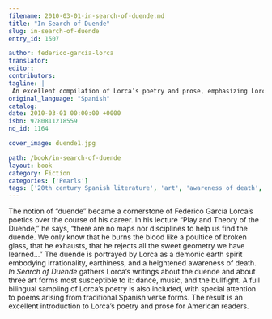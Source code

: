```yaml
---
filename: 2010-03-01-in-search-of-duende.md
title: "In Search of Duende"
slug: in-search-of-duende
entry_id: 1507

author: federico-garcia-lorca
translator: 
editor: 
contributors: 
tagline: |
 An excellent compilation of Lorca’s poetry and prose, emphasizing Lorca’s notion of the duende, the “earth spirit of irrationality and death.”
original_language: "Spanish"
catalog: 
date: 2010-03-01 00:00:00 +0000 
isbn: 9780811218559
nd_id: 1164

cover_image: duende1.jpg

path: /book/in-search-of-duende
layout: book
category: Fiction
categories: ['Pearls']
tags: ['20th century Spanish literature', 'art', 'awareness of death', 'bullfight', 'dance', 'demonic spirit', 'essay', 'music', 'Pearl Series', 'Spain', 'Spanish']
---
```

The notion of “duende” became a cornerstone of Federico García Lorca’s poetics over the course of his career. In his lecture “Play and Theory of the Duende,” he says, “there are no maps nor disciplines to help us find the duende. We only know that he burns the blood like a poultice of broken glass, that he exhausts, that he rejects all the sweet geometry we have learned...” The duende is portrayed by Lorca as a demonic earth spirit embodying irrationality, earthiness, and a heightened awareness of death. *In Search of Duende* gathers Lorca’s writings about the duende and about three art forms most susceptible to it: dance, music, and the bullfight. A full bilingual sampling of Lorca’s poetry is also included, with special attention to poems arising from traditional Spanish verse forms. The result is an excellent introduction to Lorca’s poetry and prose for American readers.





